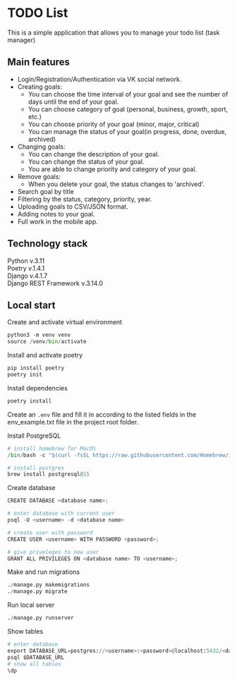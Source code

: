 # TODO List
This is a simple application that allows you to manage your todo list (task manager)
## Main features
* Login/Registration/Authentication via VK social network.
* Creating goals:
    * You can choose the time interval of your goal and see the number of days until the end of your goal.
    * You can choose category of goal (personal, business, growth, sport, etc.)
    * You can choose priority of your goal (minor, major, critical)
    * You can manage the status of your goal(in progress, done, overdue, archived)
* Changing goals:
    * You can change the description of your goal.
    * You can change the status of your goal.
    * You are able to change priority and category of your goal.
* Remove goals:
    * When you delete your goal, the status changes to 'archived'.
* Search goal by title
* Filtering by the status, category, priority, year.
* Uploading goals to CSV/JSON format.
* Adding notes to your goal.
* Full work in the mobile app.
## Technology stack   
Python v.3.11   
Poetry v.1.4.1   
Django v.4.1.7   
Django REST Framework v.3.14.0
## Local start
Create and activate virtual environment
``` python
python3 -m venv venv
source /venv/bin/activate
```
Install and activate poetry
``` python
pip install poetry
poetry init
```
Install dependencies
``` python
poetry install
```
Create an `.env` file and fill it in according to the listed fields in the env_example.txt file in the project root folder.

Install PostgreSQL   
``` python
# install homebrew for MacOS
/bin/bash -c "$(curl -fsSL https://raw.githubusercontent.com/Homebrew/install/master/install.sh)"

# install postgres
brew install postgresql@15
```
Create database   
``` python
CREATE DATABASE <database name>;

# enter database with current user
psql -U <username> -d <database name>

# create user with password
CREATE USER <username> WITH PASSWORD <password>;

# give priveleges to new user
GRANT ALL PRIVILEGES ON <database name> TO <username>;
```
Make and run migrations
``` python
./manage.py makemigrations
./manage.py migrate
```
Run local server
``` python
./manage.py runserver
```
Show tables
``` python
# enter database
export DATABASE_URL=postgres://<username>:<password>@localhost:5432/<database>
psql $DATABASE_URL
# show all tables
\dp
```